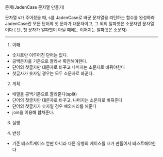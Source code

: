 문제(JadenCase 문자열 만들기)

문자열 s가 주어졌을 때, s를 JadenCase로 바꾼 문자열을 리턴하는 함수를 완성하라
JadenCase란 모든 단어의 첫 문자가 대문자이고, 그 외의 알파벳은 소문자인 문자열이다
( 단, 첫 문자가 알파벳이 아닐 때에는 이어지는 알파벳은 소문자)

---

1. 이해
- 숫자로만 이루어진 단어는 없다.
- 공백문자를 기준으로 잘라서 확인해야한다.
- 단어의 첫글자만 대문자로 바꾸고 나머지는 소문자로 바꿔야한다
- 첫글자가 숫자일 경우는 모두 소문자로 바꾼다.

2. 계획
- 배열을 공백기준으로 잘라준다(split)
- 단어의 첫글자만 대문자로 바꾸고, 나머지는 소문자로 바꿔준다
- 단어의 첫글자가 숫자일 경우 예외처리를 해준다
- join을 이용해 합쳐준다.

3. 실행

4. 반성
- 기존 테스트케이스 뿐만 아니라 다른 유형의 케이스를 내가 만들어서 테스트해야한다
